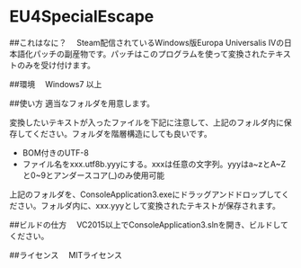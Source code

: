 # EU4SpecialEscape
##これはなに？
　Steam配信されているWindows版Europa Universalis IVの日本語化パッチの副産物です。パッチはこのプログラムを使って変換されたテキストのみを受け付けます。

##環境
　Windows7 以上

##使い方
適当なフォルダを用意します。

変換したいテキストが入ったファイルを下記に注意して、上記のフォルダ内に保存してください。フォルダを階層構造にしても良いです。

 - BOM付きのUTF-8
 - ファイル名をxxx.utf8b.yyyにする。xxxは任意の文字列。yyyはa~zとA~Zと0~9とアンダースコア(_)のみ使用可能

上記のフォルダを、ConsoleApplication3.exeにドラッグアンドドロップしてください。フォルダ内に、xxx.yyyとして変換されたテキストが保存されます。

##ビルドの仕方
　VC2015以上でConsoleApplication3.slnを開き、ビルドしてください。

##ライセンス
　MITライセンス